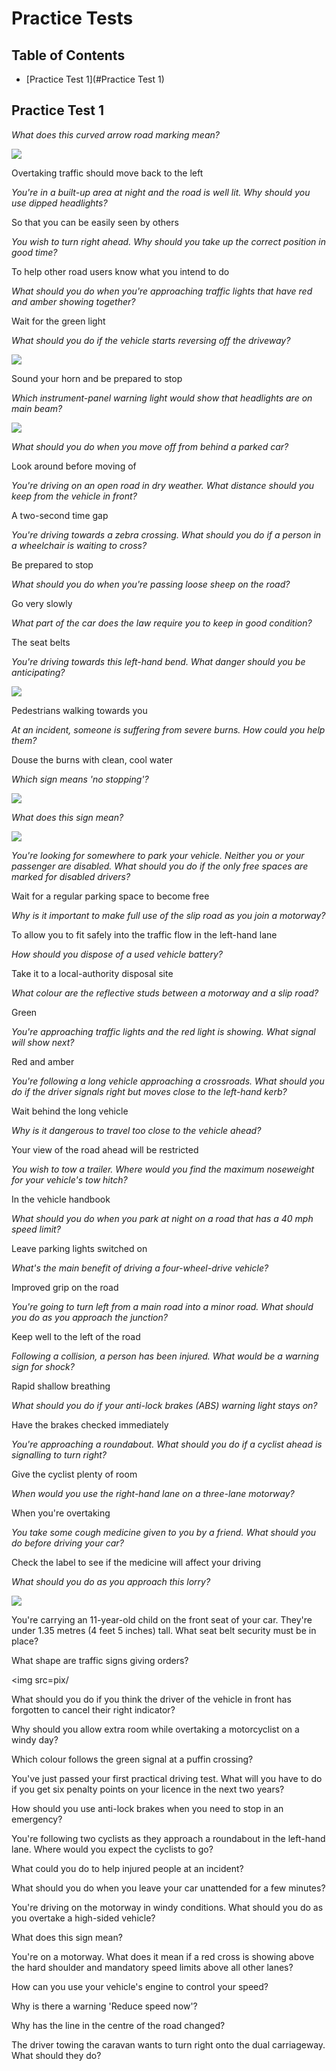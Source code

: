 # Practice Tests

## Table of Contents

- [Practice Test 1](#Practice Test 1)

##  <a name='Practice Test 1'>Practice Test 1</a>

*What does this curved arrow road marking mean?*

<img src=pix/curved-arrow-road-marking.avif>

Overtaking traffic should move back to the left

*You're in a built-up area at night and the road is well lit. Why should you use dipped headlights?*

So that you can be easily seen by others

*You wish to turn right ahead. Why should you take up the correct position in good time?*

To help other road users know what you intend to do

*What should you do when you're approaching traffic lights that have red and amber showing together?*

Wait for the green light

*What should you do if the vehicle starts reversing off the driveway?*

<img src=pix/vehicle-reversing-of-the-driveway.avif>

Sound your horn and be prepared to stop

*Which instrument-panel warning light would show that headlights are on main beam?*

<img src=pix/instrument-panel-warning-light.avif>

*What should you do when you move off from behind a parked car?*

Look around before moving of

*You're driving on an open road in dry weather. What distance should you keep from the vehicle in front?*

A two-second time gap

*You're driving towards a zebra crossing. What should you do if a person in a wheelchair is waiting to cross?*

Be prepared to stop

*What should you do when you're passing loose sheep on the road?*

Go very slowly

*What part of the car does the law require you to keep in good condition?*

The seat belts

*You're driving towards this left-hand bend. What danger should you be anticipating?*

<img src=pix/left-hand-bend.avif>

Pedestrians walking towards you

*At an incident, someone is suffering from severe burns. How could you help them?*

Douse the burns with clean, cool water

*Which sign means 'no stopping'?*

<img src=pix/no-stopping-sign.avif>

*What does this sign mean?*

<img src=pix/humps-in-the-road-sign.avif>

*You're looking for somewhere to park your vehicle. Neither you or your passenger are disabled. What should you do if the only free spaces are marked for disabled drivers?*

Wait for a regular parking space to become free

*Why is it important to make full use of the slip road as you join a motorway?*

To allow you to fit safely into the traffic flow in the left-hand lane

*How should you dispose of a used vehicle battery?*

Take it to a local-authority disposal site

*What colour are the reflective studs between a motorway and a slip road?*

Green

*You're approaching traffic lights and the red light is showing. What signal will show next?*

Red and amber

*You're following a long vehicle approaching a crossroads. What should you do if the driver signals right but moves close to the left-hand kerb?*

Wait behind the long vehicle

*Why is it dangerous to travel too close to the vehicle ahead?*

Your view of the road ahead will be restricted

*You wish to tow a trailer. Where would you find the maximum noseweight for your vehicle's tow hitch?*

In the vehicle handbook

*What should you do when you park at night on a road that has a 40 mph speed limit?*

Leave parking lights switched on

*What's the main benefit of driving a four-wheel-drive vehicle?*

Improved grip on the road

*You're going to turn left from a main road into a minor road. What should you do as you approach the junction?*

Keep well to the left of the road

*Following a collision, a person has been injured. What would be a warning sign for shock?*

Rapid shallow breathing

*What should you do if your anti-lock brakes (ABS) warning light stays on?*

Have the brakes checked immediately

*You're approaching a roundabout. What should you do if a cyclist ahead is signalling to turn right?*

Give the cyclist plenty of room

*When would you use the right-hand lane on a three-lane motorway?*

When you're overtaking

*You take some cough medicine given to you by a friend. What should you do before driving your car?*

Check the label to see if the medicine will affect your driving

*What should you do as you approach this lorry?*

<img src=pix/approaching-lorry.avif>

You're carrying an 11-year-old child on the front seat of your car. They're under 1.35 metres (4 feet 5 inches) tall. What seat belt security must be in place?

What shape are traffic signs giving orders?

<img src=pix/

What should you do if you think the driver of the vehicle in front has forgotten to cancel their right indicator?

Why should you allow extra room while overtaking a motorcyclist on a windy day?

Which colour follows the green signal at a puffin crossing?

You've just passed your first practical driving test. What will you have to do if you get six penalty points on your licence in the next two years?

How should you use anti-lock brakes when you need to stop in an emergency?

You're following two cyclists as they approach a roundabout in the left-hand lane. Where would you expect the cyclists to go?

What could you do to help injured people at an incident?

What should you do when you leave your car unattended for a few minutes?

You're driving on the motorway in windy conditions. What should you do as you overtake a high-sided vehicle?

What does this sign mean?

You're on a motorway. What does it mean if a red cross is showing above the hard shoulder and mandatory speed limits above all other lanes?

How can you use your vehicle's engine to control your speed?

Why is there a warning 'Reduce speed now'?

Why has the line in the centre of the road changed?

The driver towing the caravan wants to turn right onto the dual carriageway. What should they do?

